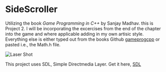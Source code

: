 
# SideScroller

Utilizing the book *Game Programming in C++* by Sanjay Madhav. this is Project 2. I will be incorporating the excercises from the end of the chapter into the game and where applicable adding in my own artisic style. Everything else is either typed out from the books Github [gameprogcpp](https://github.com/gameprogcpp/code) or pasted i.e., the Math.h file.

![Laser Shot](/assets/Screenshot.png)

This project uses SDL, Simple Directmedia Layer. Get it here, [SDL](https://github.com/libsdl-org/SDL/releases "Simple Directmedia Layer (SDL) is a framework for creating cross-platform games and applications.")
